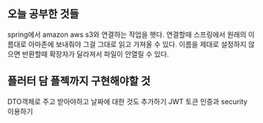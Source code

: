 ## 오늘 공부한 것들

spring에서 amazon aws s3와 연결하는 작업을 햇다. 
연결할때 스프링에서 원래의 이름대로 아마존에 보내줘야 그걸 그대로 읽고 가져올 수 있다. 
이름을 제대로 설정하지 않으면 반환할때 확장자가 달라져서 파일이 안열릴 수 있다.

## 플러터 담 플젝까지 구현해야할 것
DTO객체로 주고 받아야하고
날짜에 대한 것도 추가하기
JWT 토큰 인증과 security 이용하기

